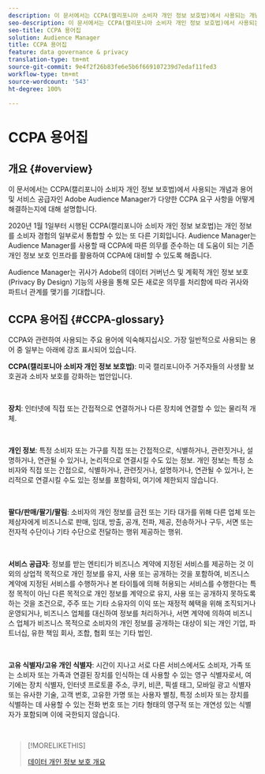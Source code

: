 ```yaml
---
description: 이 문서에서는 CCPA(캘리포니아 소비자 개인 정보 보호법)에서 사용되는 개념과 용어 및 Adobe Audience Manager가 다양한 CCPA 요구 사항을 어떻게 해결하는지에 대해 설명합니다.
seo-description: 이 문서에서는 CCPA(캘리포니아 소비자 개인 정보 보호법)에서 사용되는 개념과 용어 및 Adobe Audience Manager가 다양한 CCPA 요구 사항을 어떻게 해결하는지에 대해 설명합니다.
seo-title: CCPA 용어집
solution: Audience Manager
title: CCPA 용어집
feature: data governance & privacy
translation-type: tm+mt
source-git-commit: 9e4f2f26b83fe6e5b6f669107239d7edaf11fed3
workflow-type: tm+mt
source-wordcount: '543'
ht-degree: 100%

---
```



# CCPA 용어집

## 개요 {#overview}

이 문서에서는 CCPA(캘리포니아 소비자 개인 정보 보호법)에서 사용되는 개념과 용어 및 서비스 공급자인 Adobe Audience Manager가 다양한 CCPA 요구 사항을 어떻게 해결하는지에 대해 설명합니다.

2020년 1월 1일부터 시행된 CCPA(캘리포니아 소비자 개인 정보 보호법)는 개인 정보를 소비자 경험의 일부로서 통합할 수 있는 또 다른 기회입니다. Audience Manager는 Audience Manager를 사용할 때 CCPA에 따른 의무를 준수하는 데 도움이 되는 기존 개인 정보 보호 인프라를 활용하여 CCPA에 대비할 수 있도록 해줍니다.

Audience Manager는 귀사가 Adobe의 데이터 거버넌스 및 계획적 개인 정보 보호(Privacy By Design) 기능의 사용을 통해 모든 새로운 의무를 처리함에 따라 귀사와 파트너 관계를 맺기를 기대합니다.

## CCPA 용어집 {#CCPA-glossary}

CCPA와 관련하여 사용되는 주요 용어에 익숙해지십시오. 가장 일반적으로 사용되는 용어 중 일부는 아래에 강조 표시되어 있습니다.

**CCPA(캘리포니아 소비자 개인 정보 보호법)**: 미국 캘리포니아주 거주자들의 사생활 보호권과 소비자 보호를 강화하는 법안입니다.

 

**장치**: 인터넷에 직접 또는 간접적으로 연결하거나 다른 장치에 연결할 수 있는 물리적 개체.

 

**개인 정보**: 특정 소비자 또는 가구를 직접 또는 간접적으로, 식별하거나, 관련짓거나, 설명하거나, 연관될 수 있거나, 논리적으로 연결시킬 수도 있는 정보. 개인 정보는 특정 소비자와 직접 또는 간접으로, 식별하거나, 관련짓거나, 설명하거나, 연관될 수 있거나, 논리적으로 연결시킬 수도 있는 정보를 포함하되, 여기에 제한되지 않습니다.

 

**팔다/판매/팔기/팔림**: 소비자의 개인 정보를 금전 또는 기타 대가를 위해 다른 업체 또는 제삼자에게 비즈니스로 판매, 임대, 방출, 공개, 전파, 제공, 전송하거나 구두, 서면 또는 전자적 수단이나 기타 수단으로 전달하는 행위 제공하는 행위.

 

**서비스 공급자**: 정보를 받는 엔티티가 비즈니스 계약에 지정된 서비스를 제공하는 것 이외의 상업적 목적으로 개인 정보를 유지, 사용 또는 공개하는 것을 포함하여, 비즈니스 계약에 지정된 서비스를 수행하거나 본 타이틀에 의해 허용되는 서비스를 수행한다는 특정 목적이 아닌 다른 목적으로 개인 정보를 계약으로 유지, 사용 또는 공개하지 못하도록 하는 것을 조건으로, 주주 또는 기타 소유자의 이익 또는 재정적 혜택을 위해 조직되거나 운영되거나, 비즈니스 업체를 대신하여 정보를 처리하거나, 서면 계약에 의하여 비즈니스 업체가 비즈니스 목적으로 소비자의 개인 정보를 공개하는 대상이 되는 개인 기업, 파트너십, 유한 책임 회사, 조합, 협회 또는 기타 법인.

 

**고유 식별자/고유 개인 식별자**: 시간이 지나고 서로 다른 서비스에서도 소비자, 가족 또는 소비자 또는 가족과 연결된 장치를 인식하는 데 사용할 수 있는 영구 식별자로서, 여기에는 장치 식별자, 인터넷 프로토콜 주소, 쿠키, 비콘, 픽셀 태그, 모바일 광고 식별자 또는 유사한 기술, 고객 번호, 고유한 가명 또는 사용자 별칭, 특정 소비자 또는 장치를 식별하는 데 사용할 수 있는 전화 번호 또는 기타 형태의 영구적 또는 개연성 있는 식별자가 포함되며 이에 국한되지 않습니다.

 

>[!MORELIKETHIS]
>
>[데이터 개인 정보 보호 개요](/help/using/overview/data-security-and-privacy/data-privacy.md)

